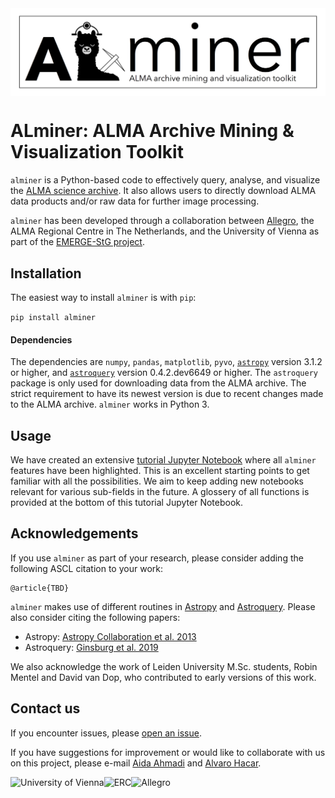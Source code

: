 <img src="images/ALminer_logo_header.jpg" alt="ALminer" align="center"/>

# ALminer: ALMA Archive Mining & Visualization Toolkit

`alminer` is a Python-based code to effectively query, analyse, and visualize the [ALMA science archive](https://almascience.eso.org/aq/). It also allows users to directly download ALMA data products and/or raw data for further image processing.

`alminer` has been developed through a collaboration between [Allegro](https://www.alma-allegro.nl/), the ALMA Regional Centre in The Netherlands, and the University of Vienna as part of the [EMERGE-StG project](https://emerge.alvarohacar.com). 


## Installation

The easiest way to install `alminer` is with `pip`:

```pip install alminer```

#### Dependencies

The dependencies are `numpy`, `pandas`, `matplotlib`, `pyvo`, [`astropy`](https://www.astropy.org/) version 3.1.2 or higher, and [`astroquery`](https://astroquery.readthedocs.io/en/latest/) version 0.4.2.dev6649 or higher. The `astroquery` package is only used for downloading data from the ALMA archive. The strict requirement to have its newest version is due to recent changes made to the ALMA archive. `alminer` works in Python 3.


## Usage

We have created an extensive [tutorial Jupyter Notebook](https://github.com/emerge-erc/ALminer/blob/main/notebooks/tutorial/ALminer_tutorial.ipynb) where all `alminer` features have been highlighted. This is an excellent starting points to get familiar with all the possibilities. We aim to keep adding new notebooks relevant for various sub-fields in the future. A glossery of all functions is provided at the bottom of this tutorial Jupyter Notebook.


## Acknowledgements

If you use `alminer` as part of your research, please consider adding the following ASCL citation to your work:

```
@article{TBD}

```

 `alminer` makes use of different routines in [Astropy](https://www.astropy.org/) and [Astroquery](https://astroquery.readthedocs.io/en/latest/). Please also consider citing the following papers:
- Astropy: [Astropy Collaboration et al. 2013](https://ui.adsabs.harvard.edu/abs/2013A%26A...558A..33A/abstract) <br>
- Astroquery: [Ginsburg et al. 2019](https://ui.adsabs.harvard.edu/abs/2019AJ....157...98G/abstract)

We also acknowledge the work of Leiden University M.Sc. students, Robin Mentel and David van Dop, who contributed to early versions of this work.

## Contact us

If you encounter issues, please [open an issue](https://github.com/emerge-erc/ALminer/issues). 

If you have suggestions for improvement or would like to collaborate with us on this project, please e-mail [Aida Ahmadi](mailto:aahmadi@strw.leidenuniv.nl) and [Alvaro Hacar](mailto:alvaro.hacar@univie.ac.at).

<img src="images/UniVie_logo.jpg" alt="University of Vienna" width= "35"/><img src="images/ERC_logo.jpg" alt="ERC" width= "35"/><img src="images/Allegro_logo.png" alt="Allegro"  width= "35"/>
